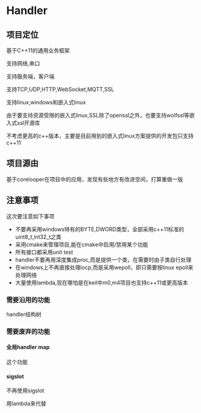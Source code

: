 # Handler

## 项目定位

基于C++11的通用业务框架

支持网络,串口

支持服务端，客户端

支持TCP,UDP,HTTP,WebSocket,MQTT,SSL

支持linux,windows和嵌入式linux

由于要支持资源受限的嵌入式linux,SSL除了openssl之外，也要支持wolfssl等嵌入式ssl开源库

不考虑更高的c++版本，主要是目前用到的嵌入式linux方案提供的开发包只支持c++11

## 项目源由

基于corelooper在项目中的应用，发现有些地方有改进空间，打算重做一版

## 注意事项

这次要注意如下事项

- 不要再采用windows特有的BYTE,DWORD类型，全部采用c++11标准的uint8_t,int32_t之类
- 采用cmake来管理项目,能在cmake中启用/禁用某个功能
- 所有接口都采用unit test
- handler不要再用深度集成proc,而是提供一个类，在需要时由子类自行处理
- 在windows上不再直接处理iocp,而是采用wepoll，即只需要按linux epoll来处理网络
- 大量使用lambda,现在哪怕是在keil中m0,m4项目也支持c++11或更高版本



### 需要沿用的功能

handler结构树

### 需要废弃的功能

#### 全局handler map

这个功能

#### sigslot

不再使用sigslot

用lambda来代替









